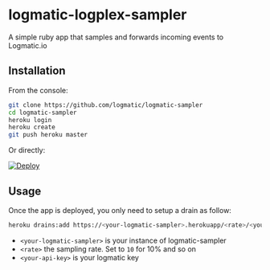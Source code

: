 # logmatic-logplex-sampler
A simple ruby app that samples and forwards incoming events to Logmatic.io

## Installation
From the console:
```sh
git clone https://github.com/logmatic/logmatic-sampler
cd logmatic-sampler
heroku login
heroku create
git push heroku master
```

Or directly:

[![Deploy](https://www.herokucdn.com/deploy/button.svg)](https://heroku.com/deploy?template=https://github.com/logmatic/logmatic-sampler)

## Usage
Once the app is deployed, you only need to setup a drain as follow:

```sh
heroku drains:add https://<your-logmatic-sampler>.herokuapp/<rate>/<your-api-key>
```

 * `<your-logmatic-sampler>` is your instance of logmatic-sampler
 * `<rate>` the sampling rate. Set to `10` for  10% and so on
 * `<your-api-key>` is your logmatic key
 


